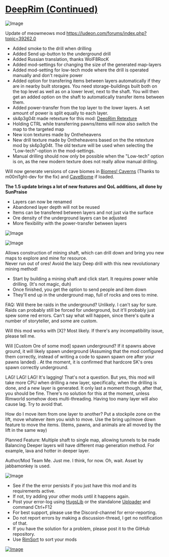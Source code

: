 # [DeepRim (Continued)](https://steamcommunity.com/sharedfiles/filedetails/?id=2164179860)

![Image](https://i.imgur.com/buuPQel.png)

Update of meowmeows mod
https://ludeon.com/forums/index.php?topic=39262.0

- Added smoke to the drill when drilling
- Added Send up-button to the underground drill
- Added Russian translation, thanks WolF8RocK
- Added mod-settings for changing the size of the generated map-layers
- Added mod-setting for low-tech mode where the drill is operated manually and don't require power
- Added option for transfering items between layers automatically if they are in nearby built storages. You need storage-buildings built both on the top level as well as on a lower level, next to the shaft. You will then get an added option on the shaft to automatically transfer items between them. 
- Added power-transfer from the top layer to the lower layers. A set amount of power is split equally to each layer.
- sk4p3g04t made retexture for this mod: [DeepRim Retexture](https://steamcommunity.com/sharedfiles/filedetails/?id=2965262893)
- Holding CTRL while transferring pawns/items will now also switch the map to the targeted map
- New icon textures made by Ontheheavens
- New drill texture made by Ontheheavens based on the the retexture mod by sk4p3g04t. The old texture will be used when selecting the "Low-tech"-option in the mod-settings.
- Manual drilling should now only be possible when the "Low-tech" option is on, as the new modern texture does not really allow manual drilling.

Will now generate versions of cave biomes in [Biomes! Caverns](https://steamcommunity.com/sharedfiles/filedetails/?id=2969748433)  (Thanks to m00nl1ght-dev for the fix) and [CaveBiome](https://steamcommunity.com/sharedfiles/filedetails/?id=2259124387) if loaded.

**The 1.5 update brings a lot of new features and QoL additions, all done by SunPraise**
- Layers can now be renamed
- Abandoned layer depth will not be reused
- Items can be transfered between layers and not just via the surface
- Ore density of the underground layers can be adjusted
- More flexibility with the power-transfer between layers

![Image](https://i.imgur.com/pufA0kM.png)
	
![Image](https://i.imgur.com/Z4GOv8H.png)

Allows construction of mining shaft, which can drill down and bring you new maps to explore and mine for resource.  
Never run out of ores! 
Avoid the lazy Deep drill with this new revolutionary mining method!

- Start by building a mining shaft and click start. It requires power while drilling. (It's not magic, duh)
- Once finished, you get the option to send people and item down
- They'll end up in the underground map, full of rocks and ores to mine.

FAQ:
Will there be raids in the underground?
Unlikely. I can't say for sure. Raids can probably still be forced for underground, but it'll probably just spew some red errors. Can't say what will happen, since there's quite a number of storyteller, and some are custom.

Will this mod works with [X]?
Most likely. If there's any incompatibility issue, please tell me.

Will [Custom Ore of some mod] spawn underground?
If it spawns above ground, it will likely spawn underground (Assuming that the mod configured them correctly, instead of writing a code to spawn spawn ore after your pawns landed) . At the moment, it is confirmed that hardcore SK's ores spawn correctly underground.

LAG! LAG! LAG! It's lagging!
That's not a question. But yes, this mod will take more CPU when drilling a new layer, specifically, when the drilling is done, and a new layer is generated. It only last a moment though, after that, you should be fine. There's no solution for this at the moment, unless Rimworld somehow does multi-threading. Having too many layer will also cause lag. Try to avoid that.

How do I move item from one layer to another?
Put a stockpile zone on the lift, move whatever item you wish to move. Use the bring up/move down feature to move the items. (Items, pawns, and animals are all moved by the lift in the same way)

Planned Feature:
Multiple shaft to single map, allowing tunnels to be made
Balancing
Deeper layers will have different map generation method. For example, lava and hotter in deeper layer.

Author/Mod Team
Me. Just me. I think, for now.
Oh, wait. Asset by jabbamonkey is used.


![Image](https://i.imgur.com/PwoNOj4.png)



-  See if the the error persists if you just have this mod and its requirements active.
-  If not, try adding your other mods until it happens again.
-  Post your error-log using [HugsLib](https://steamcommunity.com/workshop/filedetails/?id=818773962) or the standalone [Uploader](https://steamcommunity.com/sharedfiles/filedetails/?id=2873415404) and command Ctrl+F12
-  For best support, please use the Discord-channel for error-reporting.
-  Do not report errors by making a discussion-thread, I get no notification of that.
-  If you have the solution for a problem, please post it to the GitHub repository.
-  Use [RimSort](https://github.com/RimSort/RimSort/releases/latest) to sort your mods



[![Image](https://img.shields.io/github/v/release/emipa606/DeepRim?label=latest%20version&style=plastic&color=9f1111&labelColor=black)](https://steamcommunity.com/sharedfiles/filedetails/changelog/2164179860)
